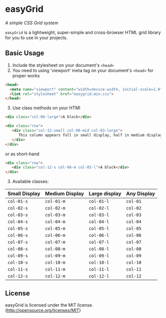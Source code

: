 # easyGrid

_A simple CSS Grid system_

`easyGrid` is a lightweight, super-simple and cross-browser HTML grid library for you to use in your projects.

## Basic Usage

1. Include the stylesheet on your document's `<head>`
2. You need to using 'viewport' meta tag on your document's `<head>` for proper works

```html
<head>
  <meta name="viewport" content="width=device-width, initial-scale=1.0">
  <link rel="stylesheet" href="easygrid.min.css">
</head>
```
3. Use class methods on your HTMl

```html
<div class="col-06-large">A block</div>

<div class="row">	
   <div class="col-12-small col-06-mid col-03-large">
      This column appears full in small display, half in medium display and one-fourth in large display
   </div>
</div>
```

or as short-hand

```html
<div class="row">	
   <div class="col-12-s col-06-m col-03-l">A block</div>
</div>
```

3. Available classes:

| Small Display     |  Medium Display    |    Large display    |    Any Display      |
| ----------------- | ------------------ | ------------------- |---------------------|
| `col-01-s`        | `col-01-m`         | `col-01-l`          | `col-01`            |
| `col-02-s`        | `col-02-m`         | `col-02-l`          | `col-02`            |
| `col-03-s`        | `col-03-m`         | `col-03-l`          | `col-03`            |
| `col-04-s`        | `col-04-m`    	   | `col-04-l`   	     | `col-04`            |
| `col-05-s`        | `col-05-m`         | `col-05-l`     	   | `col-05`            |
| `col-06-s`        | `col-06-m`      	 | `col-06-l`    	     | `col-06`            |
| `col-07-s`        | `col-07-m`         | `col-07-l`          | `col-07`            |
| `col-08-s`        | `col-08-m`   		   | `col-08-l`      	   | `col-08`            |
| `col-09-s`        | `col-09-m`     	   | `col-09-l`          | `col-09`            |
| `col-10-s`        | `col-10-m`     	   | `col-10-l`          | `col-10`            |
| `col-11-s`        | `col-11-m`     	   | `col-11-l`          | `col-11`            |
| `col-12-s`        | `col-12-m`     	   | `col-12-l`          | `col-12`            |


## License

easyGrid is licensed under the MIT license. (http://opensource.org/licenses/MIT)
